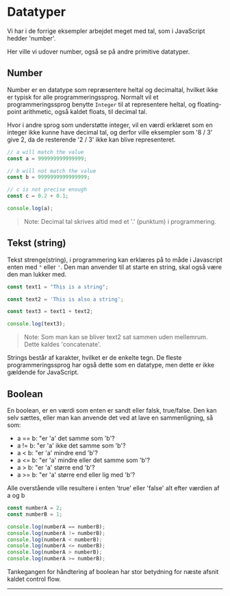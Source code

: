 # Datatyper

Vi har i de forrige eksempler arbejdet meget med tal, som i JavaScript hedder 'number'.

Her ville vi udover number, også se på andre primitive datatyper.

## Number

Number er en datatype som repræsentere heltal og decimaltal, hvilket ikke er typisk for alle programmeringssprog.
Normalt vil et programmeringssprog benytte `Integer` til at representere heltal, og floating-point arithmetic, også kaldet floats, til decimal tal.

Hvor i andre sprog som understøtte integer, vil en værdi erklæret som en integer ikke kunne have decimal tal, og derfor ville eksempler som '8 / 3' give 2, da de resterende '2 / 3' ikke kan blive representeret.

```javascript
// a will match the value
const a = 999999999999999;

// b will not match the value
const b = 9999999999999999;

// c is not precise enough
const c = 0.2 + 0.1;

console.log(a);
```

> Note: Decimal tal skrives altid med et '.' (punktum) i programmering.

## Tekst (string)

Tekst strenge(string), i programmering kan erklæres på to måde i Javascript enten med `"` eller `'`. Den man anvender til at starte en string, skal også være den man lukker med.

```javascript
const text1 = "This is a string";

const text2 = 'This is also a string';

const text3 = text1 + text2;

console.log(text3);
```

> Note: Som man kan se bliver text2 sat sammen uden mellemrum. Dette kaldes 'concatenate'.

Strings består af karakter, hvilket er de enkelte tegn. De fleste programmeringssprog har også dette som en datatype, men dette er ikke gældende for JavaScript.

## Boolean

En boolean, er en værdi som enten er sandt eller falsk, true/false. Den kan selv sættes, eller man kan anvende det ved at lave en sammenligning, så som:

- a == b: "er 'a' det samme som 'b'?
- a != b: "er 'a' ikke det samme som 'b'?
- a < b: "er 'a' mindre end 'b'?
- a <= b: "er 'a' mindre eller det samme som 'b'?
- a > b: "er 'a' større end 'b'?
- a >= b: "er 'a' større end eller lig med 'b'?

Alle overstående ville resultere i enten 'true' eller 'false' alt efter værdien af a og b

```javascript
const numberA = 2;
const numberB = 1;

console.log(numberA == numberB);
console.log(numberA != numberB);
console.log(numberA < numberB);
console.log(numberA <= numberB);
console.log(numberA > numberB);
console.log(numberA >= numberB);
```

Tankegangen for håndtering af boolean har stor betydning for næste afsnit kaldet control flow.

---
